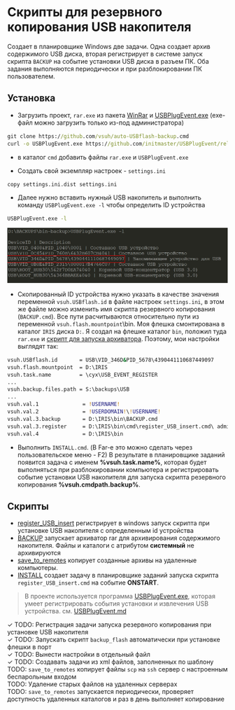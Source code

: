 # Скрипты для резервного копирования USB накопителя

Создает в планировщике Windows две задачи. Одна создает архив содержимого USB диска, вторая регистрирует в системе запуск скрипта `BACKUP` на событие установки USB диска в разъем ПК. Оба задания выполняются периодически и при разблокировании ПК пользователем.

## Установка

- Загрузить проект, `rar.exe` из пакета [WinRar](https://www.win-rar.com/download.html) и [USBPlugEvent.exe](https://github.com/initmaster/USBPlugEvent/releases/download/1.0.0/USBPlugEvent.exe) (exe-файл можно загрузить только из-под администратора)

```bat
git clone https://github.com/vsuh/auto-USBflash-backup.cmd
curl -o USBPlugEvent.exe https://github.com/initmaster/USBPlugEvent/releases/download/1.0.0/USBPlugEvent.exe
```
- в каталог `cmd` добавить файлы `rar.exe` и `USBPlugEvent.exe`

- Создать свой экземпляр настроек - `settings.ini`

```
copy settings.ini.dist settings.ini
```

- Далее нужно вставить нужный USB накопитель и выполнить команду `USBPlugEvent.exe -l` чтобы определить ID устройства

```bat
USBPlugEvent.exe -l
```

![вывод USBPlugEvent](Readme.files/image2.png)

- Скопированный ID устройства нужно указать в качестве значения переменной `vsuh.USBflash.id` в файле настроек `settings.ini`,
в этом же файле можно изменить имя скрипта резервного копирования (`BACKUP.cmd`). 
Все пути расчитываются относительно пути из переменной `vsuh.flash.mountpoint`\bin.
Моя флешка смонтирована в каталог `IRIS` диска `D:`. Я создал на флешке каталог `bin`, положил туда `rar.exe` 
и [скрипт для запуска архиватора](BACKUP.cmd). Поэтому, мои настройки выглядят так:

```bat
vsuh.USBflash.id       = USB\VID_346D&PID_5678\4390441110687449097
vsuh.flash.mountpoint  = D:\IRIS
vsuh.task.name         = \cyx\USB_EVENT_REGISTER
...
vsuh.backup.files.path = S:\backups\USB
...
vsuh.val.1              = !USERNAME!
vsuh.val.2              = !USERDOMAIN!\!USERNAME!
vsuh.val.3.backup       = D:\IRIS\bin\BACKUP.cmd
vsuh.val.3.register     = D:\IRIS\bin\cmd\register_USB_insert.cmd\ admin
vsuh.val.4              = D:\IRIS\bin

```

- Выполнить `INSTALL.cmd`. (В Far-е это можно сделать через пользовательское меню - F2)
В результате в планировщике заданий появится задача с именем __%vsuh.task.name%__, которая будет выполняться при разблокировании компьютера и регистрировать событие установки USB накопителя для запуска скрипта резервного копирования  __%vsuh.cmdpath.backup%__.

## Скрипты

- [register_USB_insert](cmd/register_USB_insert.cmd) регистрирует в windows запуск скрипта при установке USB накопителя с определенным id устройства
- [BACKUP](BACKUP.cmd) запускает архиватор rar для архивирования содержимого накопителя.
Файлы и каталоги с атрибутом __системный__ не архивируются
- [save_to_remotes](cmd\save_to_remotes.cmd) копирует созданные архивы на удаленные компьютеры.
- [INSTALL](INSTALL.cmd) создает задачу в планировщике заданий запуска скрипта `register_USB_insert.cmd` на событие __ONSTART__. 

> В проекте используется программа [USBPlugEvent.exe](https://github.com/initmaster/USBPlugEvent), которая умеет регистрировать события установки и извлечения USB устройства. см. [USBPlugEvent.md](USBPlugEvent.md)


✓ TODO: Регистрация задачи запуска резервного копирования при установке USB накопителя  
✓ TODO: Запускать скрипт `backup_flash` автоматически при установке флешки в порт  
✓ TODO: Вынести настройки в отдельный файл  
✓ TODO: Создавать задачи из xml файлов, заполненных по шаблону
TODO: `save_to_remotes` копирует файлы `scp` на `ssh` сервер с настроенным беспарольным входом  
TODO: Удаление старых файлов на удаленных серверах  
TODO: `save_to_remotes` запускается периодически, проверяет доступность удаленных каталогов и раз в день выполняет копирование  
